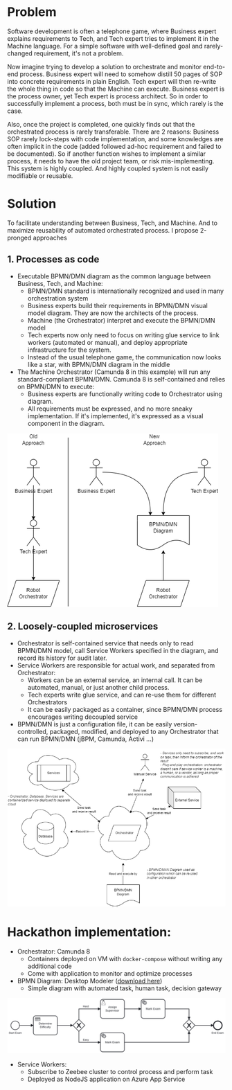 # Problem

Software development is often a telephone game, where Business expert explains requirements to Tech, and Tech expert tries to implement it in the Machine language. For a simple software with well-defined goal and rarely-changed requirement, it's not a problem.

Now imagine trying to develop a solution to orchestrate and monitor end-to-end process. Business expert will need to somehow distill 50 pages of SOP into concrete requirements in plain English. Tech expert will then re-write the whole thing in code so that the Machine can execute. Business expert is the process owner, yet Tech expert is process architect. So in order to successfully implement a process, both must be in sync, which rarely is the case.

Also, once the project is completed, one quickly finds out that the orchestrated process is rarely transferable. There are 2 reasons: Business SOP rarely lock-steps with code implementation, and some knowledges are often implicit in the code (added followed ad-hoc requirement and failed to be documented). So if another function wishes to implement a similar process, it needs to have the old project team, or risk mis-implementing. This system is highly coupled. And highly coupled system is not easily modifiable or reusable.

# Solution

To facilitate understanding between Business, Tech, and Machine. And to maximize reusability of automated orchestrated process. I propose 2-pronged approaches

## 1. Processes as code

- Executable BPMN/DMN diagram as the common language between Business, Tech, and Machine:
  - BPMN/DMN standard is internationally recognized and used in many orchestration system
  - Business experts build their requirements in BPMN/DMN visual model diagram. They are now the architects of the process.
  - Machine (the Orchestrator) interpret and execute the BPMN/DMN model
  - Tech experts now only need to focus on writing glue service to link workers (automated or manual), and deploy appropriate infrastructure for the system.
  - Instead of the usual telephone game, the communication now looks like a star, with BPMN/DMN diagram in the middle
- The Machine Orchestrator (Camunda 8 in this example) will run any standard-compliant BPMN/DMN. Camunda 8 is self-contained and relies on BPMN/DMN to execute:
  - Business experts are functionally writing code to Orchestrator using diagram.
  - All requirements must be expressed, and no more sneaky implementation. If it's implemented, it's expressed as a visual component in the diagram.

![Processes as code](diagram/processes_as_code.png "Processes as code")

## 2. Loosely-coupled microservices

- Orchestrator is self-contained service that needs only to read BPMN/DMN model, call Service Workers specified in the diagram, and record its history for audit later.
- Service Workers are responsible for actual work, and separated from Orchestrator:
  - Workers can be an external service, an internal call. It can be automated, manual, or just another child process.
  - Tech experts write glue service, and can re-use them for different Orchestrators
  - It can be easily packaged as a container, since BPMN/DMN process encourages writing decoupled service
- BPMN/DMN is just a configuration file, it can be easily version-controlled, packaged, modified, and deployed to any Orchestrator that can run BPMN/DMN (jBPM, Camunda, Activi ...)

![Loosely-coupled microservices](diagram/loosely_coupled_microservices.drawio.png "Loosely-coupled microservices")

# Hackathon implementation:

- Orchestrator: Camunda 8
  - Containers deployed on VM with `docker-compose` without writing any additional code
  - Come with application to monitor and optimize processes
- BPMN Diagram: Desktop Modeler ([download here](https://camunda.com/download/modeler/))
  - Simple diagram with automated task, human task, decision gateway

![](diagram/diagram.svg)

- Service Workers:
  - Subscribe to Zeebee cluster to control process and perform task
  - Deployed as NodeJS application on Azure App Service
